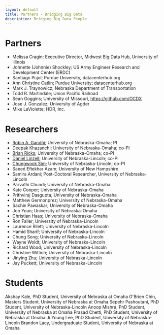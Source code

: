 ```yaml
---
layout: default
title: Partners - Bridging Big Data
description: Bridging Big Data People
---
```


# Partners

* Melissa Cragin; Executive Director, Midwest Big Data Hub, University of Illinois
* Johnette (Johnnie) Shockley; US Army Engineer Research and Development Center (ERDC)
* Santiago Pujol; Purdue University, datacenterhub.org
*	Ann Christine Catlin; Purdue University; datacenterhub.org  
* Mark J. Traynowicz; Nebraska Department of Transportation
* Todd R. Martindale; Union Pacific Railroad
* Sean Goggins; University of Missouri, https://github.com/OCDX
* Jose J. Gonzalez; University of Agder
* Mike LaViolette; HDR, Inc.

# Researchers

*	[Robin A. Gandhi](http://faculty.ist.unomaha.edu/rgandhi/); University of Nebraska-Omaha; PI
*	[Deepak Khazanchi](http://www.unomaha.edu/college-of-information-science-and-technology/about/faculty-staff/deepak-khazanchi.php); University of Nebraska-Omaha; co-PI
*	[Brian Ricks](http://www.unomaha.edu/college-of-information-science-and-technology/about/faculty-staff/brian-ricks.php); University of Nebraska-Omaha; co-PI
*	[Daniel Linzell](http://engineering.unl.edu/civil/daniel-linzell/); University of Nebraska-Lincoln; co-PI
*	[Chungwook Sim](http://engineering.unl.edu/civil/faculty/chungwook-sim/); University of Nebraska-Lincoln; co-PI
* Saeed Eftekhar Azam; University of New Hampshire  
* Samira Ardani; Post-Doctoral Researcher, University of Nebraska-Lincoln
*	Parvathi Chundi; University of Nebraska-Omaha
*	Kate Cooper; University of Nebraska-Omaha
*	Prithviraj Dasgupta; University of Nebraska-Omaha
*	Matthew Germonprez; University of Nebraska-Omaha
*	Sachin Pawaskar; University of Nebraska-Omaha
*	Jon Youn; University of Nebraska-Omaha
* Christian Haas; University of Nebraska-Omaha
*	Ron Faller; University of Nebraska-Lincoln
*	Laurence Rilett; University of Nebraska-Lincoln
*	Hamid Sharif; University of Nebraska-Lincoln
*	Chung Song; University of Nebraska-Lincoln
*	Wayne Woldt; University of Nebraska-Lincoln
*	Richard Wood; University of Nebraska-Lincoln
*	Christine Wittich; University of Nebraska-Lincoln
*	Jinying Zhu; University of Nebraska-Lincoln
* Jay Puckett; University of Nebraska-Lincoln

# Students
Akshay Kale, PhD Student, University of Nebraska at Omaha
O'Brien Chin, Masters Student, University of Nebraska at Omaha
Sepehr Pashoutani, PhD Student, University of Nebraska-Lincoln
Anoop Mishra, PhD Student, University of Nebraska at Omaha
Prasad Chetti, PhD Student, University of Nebraska at Omaha
Ji Young Lee, PhD Student, University of Nebraska-Lincoln
Brandon Lacy, Undergraduate Student, University of Nebraska at Omaha
